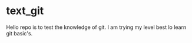 # text_git

Hello repo is to test the knowledge of git.
I am trying my level best lo learn git basic's.

